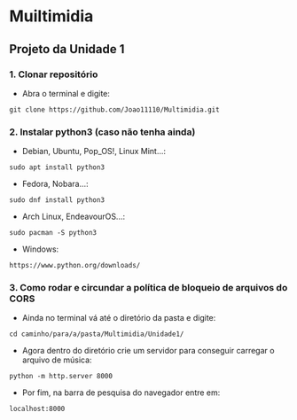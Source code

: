 # Muiltimidia

## Projeto da Unidade 1

### 1. Clonar repositório

- Abra o terminal e digite:

```
git clone https://github.com/Joao11110/Multimidia.git
```

### 2. Instalar python3 (caso não tenha ainda)

- Debian, Ubuntu, Pop_OS!, Linux Mint...:
```
sudo apt install python3
```

- Fedora, Nobara...:
```
sudo dnf install python3
```

- Arch Linux, EndeavourOS...:
```
sudo pacman -S python3
```

- Windows:
```
https://www.python.org/downloads/
```

### 3. Como rodar e circundar a política de bloqueio de arquivos do CORS

- Ainda no terminal vá até o diretório da pasta e digite:

```
cd caminho/para/a/pasta/Multimidia/Unidade1/
```

- Agora dentro do diretório crie um servidor para conseguir carregar o arquivo de música:

```
python -m http.server 8000 
```

- Por fim, na barra de pesquisa do navegador entre em:
  
```
localhost:8000
```
